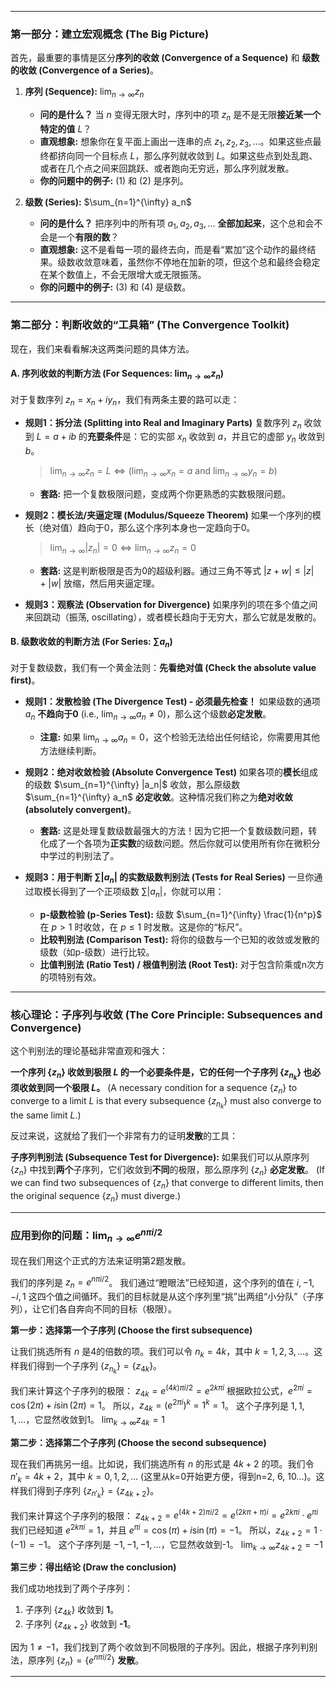 
---

### **第一部分：建立宏观概念 (The Big Picture)**

首先，最重要的事情是区分**序列的收敛 (Convergence of a Sequence)** 和 **级数的收敛 (Convergence of a Series)**。

1.  **序列 (Sequence):** $\lim_{n\to\infty} z_n$
    *   **问的是什么？** 当 $n$ 变得无限大时，序列中的项 $z_n$ 是不是无限**接近某一个特定的值** $L$？
    *   **直观想象:** 想象你在复平面上画出一连串的点 $z_1, z_2, z_3, \dots$。如果这些点最终都挤向同一个目标点 $L$，那么序列就收敛到 $L$。如果这些点到处乱跑、或者在几个点之间来回跳跃、或者跑向无穷远，那么序列就发散。
    *   **你的问题中的例子:** (1) 和 (2) 是序列。

2.  **级数 (Series):** $\sum_{n=1}^{\infty} a_n$
    *   **问的是什么？** 把序列中的所有项 $a_1, a_2, a_3, \dots$ **全部加起来**，这个总和会不会是一个**有限的数**？
    *   **直观想象:** 这不是看每一项的最终去向，而是看“累加”这个动作的最终结果。级数收敛意味着，虽然你不停地在加新的项，但这个总和最终会稳定在某个数值上，不会无限增大或无限振荡。
    *   **你的问题中的例子:** (3) 和 (4) 是级数。

---

### **第二部分：判断收敛的“工具箱” (The Convergence Toolkit)**

现在，我们来看看解决这两类问题的具体方法。

#### **A. 序列收敛的判断方法 (For Sequences: $\lim_{n\to\infty} z_n$)**

对于复数序列 $z_n = x_n + iy_n$，我们有两条主要的路可以走：

*   **规则1：拆分法 (Splitting into Real and Imaginary Parts)**
    复数序列 $z_n$ 收敛到 $L = a+ib$ 的**充要条件**是：它的实部 $x_n$ 收敛到 $a$，并且它的虚部 $y_n$ 收敛到 $b$。
    > $\lim_{n\to\infty} z_n = L \iff (\lim_{n\to\infty} x_n = a \text{ and } \lim_{n\to\infty} y_n = b)$
    *   **套路:** 把一个复数极限问题，变成两个你更熟悉的实数极限问题。

*   **规则2：模长法/夹逼定理 (Modulus/Squeeze Theorem)**
    如果一个序列的模长（绝对值）趋向于0，那么这个序列本身也一定趋向于0。
    > $\lim_{n\to\infty} |z_n| = 0 \iff \lim_{n\to\infty} z_n = 0$
    *   **套路:** 这是判断极限是否为0的超级利器。通过三角不等式 $|z+w| \le |z|+|w|$ 放缩，然后用夹逼定理。

*   **规则3：观察法 (Observation for Divergence)**
    如果序列的项在多个值之间来回跳动（振荡, oscillating），或者模长趋向于无穷大，那么它就是发散的。

#### **B. 级数收敛的判断方法 (For Series: $\sum a_n$)**

对于复数级数，我们有一个黄金法则：**先看绝对值 (Check the absolute value first)**。

*   **规则1：发散检验 (The Divergence Test) - 必须最先检查！**
    如果级数的通项 $a_n$ **不趋向于0** (i.e., $\lim_{n\to\infty} a_n \neq 0$)，那么这个级数**必定发散**。
    *   **注意:** 如果 $\lim_{n\to\infty} a_n = 0$，这个检验无法给出任何结论，你需要用其他方法继续判断。

*   **规则2：绝对收敛检验 (Absolute Convergence Test)**
    如果各项的**模长**组成的级数 $\sum_{n=1}^{\infty} |a_n|$ 收敛，那么原级数 $\sum_{n=1}^{\infty} a_n$ **必定收敛**。这种情况我们称之为**绝对收敛 (absolutely convergent)**。
    *   **套路:** 这是处理复数级数最强大的方法！因为它把一个复数级数问题，转化成了一个各项为**正实数**的级数问题。然后你就可以使用所有你在微积分中学过的判别法了。

*   **规则3：用于判断 $\sum |a_n|$ 的实数级数判别法 (Tests for Real Series)**
    一旦你通过取模长得到了一个正项级数 $\sum |a_n|$，你就可以用：
    *   **p-级数检验 (p-Series Test):** 级数 $\sum_{n=1}^{\infty} \frac{1}{n^p}$ 在 $p>1$ 时收敛，在 $p \le 1$ 时发散。这是你的“标尺”。
    *   **比较判别法 (Comparison Test):** 将你的级数与一个已知的收敛或发散的级数（如p-级数）进行比较。
    *   **比值判别法 (Ratio Test) / 根值判别法 (Root Test):** 对于包含阶乘或n次方的项特别有效。

---

### **核心理论：子序列与收敛 (The Core Principle: Subsequences and Convergence)**

这个判别法的理论基础非常直观和强大：

**一个序列 $\{z_n\}$ 收敛到极限 $L$ 的一个必要条件是，它的任何一个子序列 $\{z_{n_k}\}$ 也必须收敛到同一个极限 $L$。**
(A necessary condition for a sequence $\{z_n\}$ to converge to a limit $L$ is that every subsequence $\{z_{n_k}\}$ must also converge to the same limit $L$.)

反过来说，这就给了我们一个非常有力的证明**发散**的工具：

**子序列判别法 (Subsequence Test for Divergence):**
如果我们可以从原序列 $\{z_n\}$ 中找到**两个**子序列，它们收敛到**不同**的极限，那么原序列 $\{z_n\}$ **必定发散**。
(If we can find two subsequences of $\{z_n\}$ that converge to different limits, then the original sequence $\{z_n\}$ must diverge.)

---

### **应用到你的问题：$\lim_{n\to\infty} e^{n\pi i/2}$**

现在我们用这个正式的方法来证明第2题发散。

我们的序列是 $z_n = e^{n\pi i/2}$。
我们通过“瞪眼法”已经知道，这个序列的值在 $i, -1, -i, 1$ 这四个值之间循环。我们的目标就是从这个序列里“挑”出两组“小分队”（子序列），让它们各自奔向不同的目标（极限）。

**第一步：选择第一个子序列 (Choose the first subsequence)**

让我们挑选所有 $n$ 是4的倍数的项。我们可以令 $n_k = 4k$，其中 $k=1, 2, 3, \dots$。这样我们得到一个子序列 $\{z_{n_k}\} = \{z_{4k}\}$。

我们来计算这个子序列的极限：
$z_{4k} = e^{(4k)\pi i/2} = e^{2k\pi i}$
根据欧拉公式，$e^{2\pi i} = \cos(2\pi) + i\sin(2\pi) = 1$。
所以，$z_{4k} = (e^{2\pi i})^k = 1^k = 1$。
这个子序列是 $1, 1, 1, \dots$，它显然收敛到1。
$\lim_{k\to\infty} z_{4k} = 1$

**第二步：选择第二个子序列 (Choose the second subsequence)**

现在我们再挑另一组。比如说，我们挑选所有 $n$ 的形式是 $4k+2$ 的项。我们令 $n'_k = 4k+2$，其中 $k=0, 1, 2, \dots$ (这里从k=0开始更方便，得到n=2, 6, 10...)。这样我们得到子序列 $\{z_{n'_k}\} = \{z_{4k+2}\}$。

我们来计算这个子序列的极限：
$z_{4k+2} = e^{(4k+2)\pi i/2} = e^{(2k\pi + \pi)i} = e^{2k\pi i} \cdot e^{\pi i}$
我们已经知道 $e^{2k\pi i} = 1$，并且 $e^{\pi i} = \cos(\pi) + i\sin(\pi) = -1$。
所以，$z_{4k+2} = 1 \cdot (-1) = -1$。
这个子序列是 $-1, -1, -1, \dots$，它显然收敛到-1。
$\lim_{k\to\infty} z_{4k+2} = -1$

**第三步：得出结论 (Draw the conclusion)**

我们成功地找到了两个子序列：
1.  子序列 $\{z_{4k}\}$ 收敛到 **1**。
2.  子序列 $\{z_{4k+2}\}$ 收敛到 **-1**。

因为 $1 \neq -1$，我们找到了两个收敛到不同极限的子序列。因此，根据子序列判别法，原序列 $\{z_n\} = \{e^{n\pi i/2}\}$ **发散**。

---
